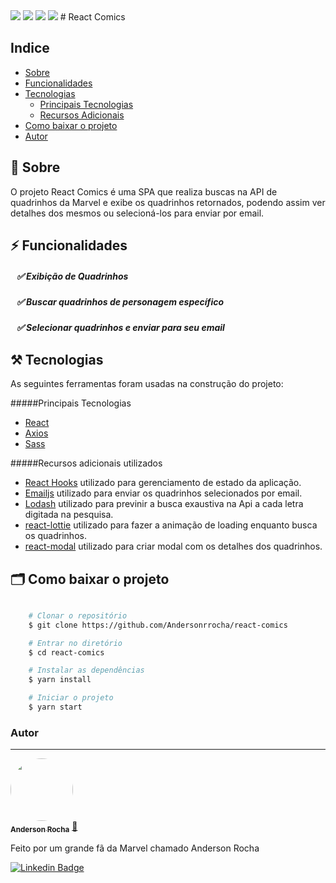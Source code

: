 <img src="https://img.shields.io/npm/v/react?label=React"/>
<img src="https://img.shields.io/github/languages/code-size/Andersonrrocha/react-comics"/>
<img src="https://img.shields.io/github/last-commit/Andersonrrocha/react-comics"/>
<img src="https://img.shields.io/github/license/Andersonrrocha/react-comics"/>
# React Comics

## Indice

- [Sobre](#-sobre)
- [Funcionalidades](#-funcionalidades)
- [Tecnologias](#-tecnologias)
    - [Principais Tecnologias](#-principais-tecnologias)
    - [Recursos Adicionais](#-recursos-adicionais-utilizados)
- [Como baixar o projeto](#-como-baixar-o-projeto)
- [Autor](#-autor)


## 🔖 Sobre

O projeto <a src="https://andersonrrocha.github.io/react-comics/">React Comics</a> é uma SPA que realiza buscas na API de quadrinhos da Marvel e exibe os quadrinhos retornados, podendo assim ver detalhes dos mesmos ou selecioná-los para enviar por email.


## ⚡ Funcionalidades

##### &nbsp;&nbsp;&nbsp;✅ Exibição de Quadrinhos
##### &nbsp;&nbsp;&nbsp;✅ Buscar quadrinhos de personagem específico
##### &nbsp;&nbsp;&nbsp;✅ Selecionar quadrinhos e enviar para seu email

## ⚒️  Tecnologias

As seguintes ferramentas foram usadas na construção do projeto:

#####Principais Tecnologias
- [React](https://pt-br.reactjs.org/)
- [Axios](https://github.com/axios/axios) 
- [Sass](https://github.com/axios/axios) 



#####Recursos adicionais utilizados
- [React Hooks](https://pt-br.reactjs.org/docs/hooks-intro.html) utilizado para gerenciamento de estado da aplicação.
- [Emailjs](https://github.com/eleith/emailjs) utilizado para enviar os quadrinhos selecionados por email.
- [Lodash](https://lodash.com/) utilizado para previnir a busca exaustiva na Api a cada letra digitada na pesquisa.
- [react-lottie](https://github.com/chenqingspring/react-lottie) utilizado para fazer a animação de loading enquanto busca os quadrinhos.
- [react-modal](https://github.com/reactjs/react-modal) utilizado para criar modal com os detalhes dos quadrinhos.
## 🗂 Como baixar o projeto

```bash

    # Clonar o repositório
    $ git clone https://github.com/Andersonrrocha/react-comics

    # Entrar no diretório
    $ cd react-comics

    # Instalar as dependências
    $ yarn install

    # Iniciar o projeto
    $ yarn start
```




### Autor
---

<a href="https://github.com/Andersonrrocha">
 <img style="border-radius: 50%;" src="https://scontent.fpoa1-1.fna.fbcdn.net/v/t1.0-9/120135497_3284127605028580_4563795741532333965_o.jpg?_nc_cat=110&ccb=2&_nc_sid=09cbfe&_nc_ohc=d5zovM4_3eIAX8eV6y1&_nc_ht=scontent.fpoa1-1.fna&oh=0c7e83f7d02c6e2cd72b00c8ade72d09&oe=6044E532" width="100px;" alt=""/>
 <br />
 <sub><b>Anderson Rocha</b></sub></a> <a href="https://github.com/Andersonrrocha" title="Github">🚀</a>


Feito por um grande fã da Marvel chamado Anderson Rocha

[![Linkedin Badge](https://img.shields.io/badge/-Anderson-blue?style=flat-square&logo=Linkedin&logoColor=white&link=https://www.linkedin.com/in/anderson-rocha-852724127/)](https://www.linkedin.com/in/anderson-rocha-852724127/) 

